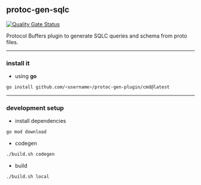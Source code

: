 ## protoc-gen-sqlc

[![Quality Gate Status](https://sonarcloud.io/api/project_badges/measure?project=viqueen_protoc-gen-sqlc&metric=alert_status)](https://sonarcloud.io/summary/new_code?id=viqueen_protoc-gen-sqlc)

Protocol Buffers plugin to generate SQLC queries and schema from proto files.

---

### install it

- using **go**

```bash
go install github.com/<username>/protoc-gen-plugin/cmd@latest
```

---

### development setup

- install dependencies

```bash
go mod download
```

- codegen

```bash
./build.sh codegen
```

- build

```bash
./build.sh local
```